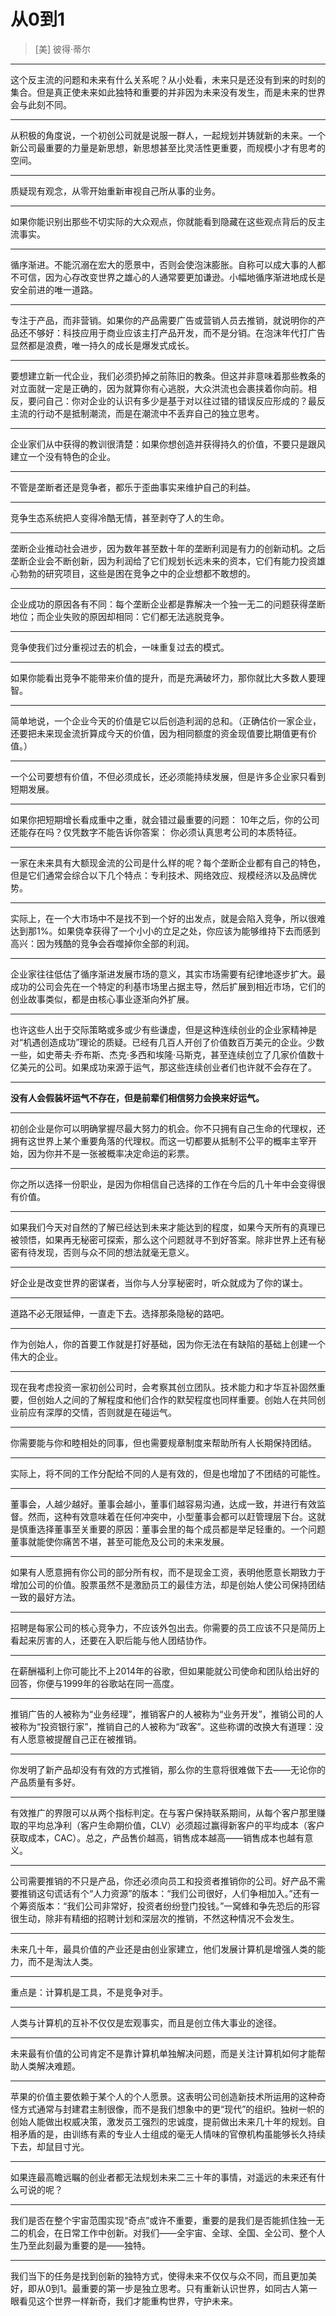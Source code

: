 # 从0到1

> [美] 彼得·蒂尔

---

这个反主流的问题和未来有什么关系呢？从小处看，未来只是还没有到来的时刻的集合。但是真正使未来如此独特和重要的并非因为未来没有发生，而是未来的世界会与此刻不同。

---

从积极的角度说，一个初创公司就是说服一群人，一起规划并铸就新的未来。一个新公司最重要的力量是新思想，新思想甚至比灵活性更重要，而规模小才有思考的空间。

---

质疑现有观念，从零开始重新审视自己所从事的业务。

---

如果你能识别出那些不切实际的大众观点，你就能看到隐藏在这些观点背后的反主流事实。

---

循序渐进。不能沉溺在宏大的愿景中，否则会使泡沫膨胀。自称可以成大事的人都不可信，因为心存改变世界之雄心的人通常要更加谦逊。小幅地循序渐进地成长是安全前进的唯一道路。

---

专注于产品，而非营销。如果你的产品需要广告或营销人员去推销，就说明你的产品还不够好：科技应用于商业应该主打产品开发，而不是分销。在泡沫年代打广告显然都是浪费，唯一持久的成长是爆发式成长。

---

要想建立新一代企业，我们必须扔掉之前陈旧的教条。但这并非意味着那些教条的对立面就一定是正确的，因为就算你有心逃脱，大众洪流也会裹挟着你向前。相反，要问自己：你对企业的认识有多少是基于对以往过错的错误反应形成的？最反主流的行动不是抵制潮流，而是在潮流中不丢弃自己的独立思考。

---

企业家们从中获得的教训很清楚：如果你想创造并获得持久的价值，不要只是跟风建立一个没有特色的企业。

---

不管是垄断者还是竞争者，都乐于歪曲事实来维护自己的利益。

---

竞争生态系统把人变得冷酷无情，甚至剥夺了人的生命。

---

垄断企业推动社会进步，因为数年甚至数十年的垄断利润是有力的创新动机。之后垄断企业会不断创新，因为利润给了它们规划长远未来的资本，它们有能力投资雄心勃勃的研究项目，这些是困在竞争之中的企业想都不敢想的。

---

企业成功的原因各有不同：每个垄断企业都是靠解决一个独一无二的问题获得垄断地位；而企业失败的原因却相同：它们都无法逃脱竞争。

---

竞争使我们过分重视过去的机会，一味重复过去的模式。

---

如果你能看出竞争不能带来价值的提升，而是充满破坏力，那你就比大多数人要理智。

---

简单地说，一个企业今天的价值是它以后创造利润的总和。（正确估价一家企业，还要把未来现金流折算成今天的价值，因为相同额度的资金现值要比期值更有价值。）

---

一个公司要想有价值，不但必须成长，还必须能持续发展，但是许多企业家只看到短期发展。

---

如果你把短期增长看成重中之重，就会错过最重要的问题： 10年之后，你的公司还能存在吗？仅凭数字不能告诉你答案： 你必须认真思考公司的本质特征。

---

一家在未来具有大额现金流的公司是什么样的呢？每个垄断企业都有自己的特色，但是它们通常会综合以下几个特点：专利技术、网络效应、规模经济以及品牌优势。

---

实际上，在一个大市场中不是找不到一个好的出发点，就是会陷入竞争，所以很难达到那1%。如果侥幸获得了一个小小的立足之处，你应该为能够维持下去而感到高兴：因为残酷的竞争会吞噬掉你全部的利润。

---

企业家往往低估了循序渐进发展市场的意义，其实市场需要有纪律地逐步扩大。最成功的公司会先在一个特定的利基市场里占据主导，然后扩展到相近市场，它们的创业故事类似，都是由核心事业逐渐向外扩展。

---

也许这些人出于交际策略或多或少有些谦虚，但是这种连续创业的企业家精神是对“机遇创造成功”理论的质疑。已经有几百人开创了价值数百万美元的企业。少数一些，如史蒂夫·乔布斯、杰克·多西和埃隆·马斯克，甚至连续创立了几家价值数十亿美元的公司。如果成功来源于运气，那这些连续创业者们也许就不会存在了。

---

**没有人会假装坏运气不存在，但是前辈们相信努力会换来好运气。**

---

初创企业是你可以明确掌握尽最大努力的机会。你不只拥有自己生命的代理权，还拥有这世界上某个重要角落的代理权。而这一切都要从抵制不公平的概率主宰开始，因为你并不是一张被概率决定命运的彩票。

---

你之所以选择一份职业，是因为你相信自己选择的工作在今后的几十年中会变得很有价值。

---

如果我们今天对自然的了解已经达到未来才能达到的程度，如果今天所有的真理已被领悟，如果再无秘密可探索，那么这个问题就寻不到好答案。除非世界上还有秘密有待发现，否则与众不同的想法就毫无意义。

---

好企业是改变世界的密谋者，当你与人分享秘密时，听众就成为了你的谋士。

---

道路不必无限延伸，一直走下去。选择那条隐秘的路吧。

---

作为创始人，你的首要工作就是打好基础，因为你无法在有缺陷的基础上创建一个伟大的企业。

---

现在我考虑投资一家初创公司时，会考察其创立团队。技术能力和才华互补固然重要，但创始人之间的了解程度和他们合作的默契程度也同样重要。创始人在共同创业前应有深厚的交情，否则就是在碰运气。

---

你需要能与你和睦相处的同事，但也需要规章制度来帮助所有人长期保持团结。

---

实际上，将不同的工作分配给不同的人是有效的，但是也增加了不团结的可能性。

---

董事会，人越少越好。董事会越小，董事们越容易沟通，达成一致，并进行有效监督。然而，这种有效意味着在任何冲突中，小型董事会都可以赶管理层下台。这就是慎重选择董事至关重要的原因：董事会里的每个成员都是举足轻重的。一个问题董事就能使你痛苦不堪，甚至可能危及公司的未来发展。

---

如果有人愿意拥有你公司的部分所有权，而不是现金工资，表明他愿意长期致力于增加公司的价值。股票虽然不是激励员工的最佳方法，却是创始人使公司保持团结一致的最好方法。

---

招聘是每家公司的核心竞争力，不应该外包出去。你需要的员工应该不只是简历上看起来厉害的人，还要在入职后能与他人团结协作。

---

在薪酬福利上你可能比不上2014年的谷歌，但如果能就公司使命和团队给出好的回答，你便与1999年的谷歌站在同一高度。

---

推销广告的人被称为“业务经理”，推销客户的人被称为“业务开发”，推销公司的人被称为“投资银行家”，推销自己的人被称为“政客”。这些称谓的改换大有道理：没有人愿意被提醒自己正在被推销。

---

你发明了新产品却没有有效的方式推销，那么你的生意将很难做下去——无论你的产品质量有多好。

---

有效推广的界限可以从两个指标判定。在与客户保持联系期间，从每个客户那里赚取的平均总净利（客户生命期价值，CLV）必须超过赢得新客户的平均成本（客户获取成本，CAC）。总之，产品售价越高，销售成本越高——销售成本也越有意义。

---

公司需要推销的不只是产品，你还必须向员工和投资者推销你的公司。好产品不需要推销这句谎话有个“人力资源”的版本：“我们公司很好，人们争相加入。”还有一个筹资版本：“我们公司非常好，投资者纷纷登门投钱。”一窝蜂和争先恐后的形容很生动，除非有精细的招聘计划和深层次的推销，不然这种情况不会发生。

---

未来几十年，最具价值的产业还是由创业家建立，他们发展计算机是增强人类的能力，而不是淘汰人类。

---

重点是：计算机是工具，不是竞争对手。

---

人类与计算机的互补不仅仅是宏观事实，而且是创立伟大事业的途径。

---

未来最有价值的公司肯定不是靠计算机单独解决问题，而是关注计算机如何才能帮助人类解决难题。

---

苹果的价值主要依赖于某个人的个人愿景。这表明公司创造新技术所运用的这种奇怪方式通常与封建君主制很像，而不是我们想象中的更“现代”的组织。独树一帜的创始人能做出权威决策，激发员工强烈的忠诚度，提前做出未来几十年的规划。自相矛盾的是，由训练有素的专业人士组成的毫无人情味的官僚机构虽能够长久持续下去，却鼠目寸光。

---

如果连最高瞻远瞩的创业者都无法规划未来二三十年的事情，对遥远的未来还有什么可说的呢？

---

我们是否在整个宇宙范围实现“奇点”或许不重要，重要的是我们是否能抓住独一无二的机会，在日常工作中创新。对我们——全宇宙、全球、全国、全公司、整个人生乃至此刻最为重要的是——独特。

---

我们当下的任务是找到创新的独特方式，使得未来不仅仅与众不同，而且更加美好，即从0到1。最重要的第一步是独立思考。只有重新认识世界，如同古人第一眼看见这个世界一样新奇，我们才能重构世界，守护未来。
